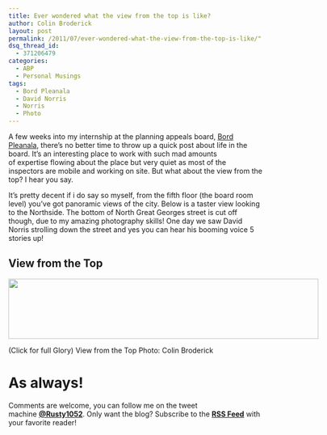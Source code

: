 ```yaml
---
title: Ever wondered what the view from the top is like?
author: Colin Broderick
layout: post
permalink: /2011/07/ever-wondered-what-the-view-from-the-top-is-like/"
dsq_thread_id:
  - 371206479
categories:
  - ABP
  - Personal Musings
tags:
  - Bord Pleanala
  - David Norris
  - Norris
  - Photo
---
```

A few weeks into my internship at the planning appeals board, [Bord Pleanala][1], there&#8217;s no better time to throw up a quick post about life in the board. It&#8217;s an interesting place to work with such mad amounts of expertise flowing about the place but very quiet as most of the inspectors are mobile and working on site. But what about the view from the top? I hear you say.

It&#8217;s pretty decent if i do say so myself, from the fifth floor (the board room level) you&#8217;ve got panoramic views of the city. Below is a taster view looking to the Northside. The bottom of North Great Georges street is cut off though, due to my amazing photography skills! One day we saw David Norris strolling down the street and yes you can hear his booming voice 5 stories up!

## View from the Top

<div id="attachment_1527" class="wp-caption alignnone" style="width: 624px">
  <a href="{{site.baseurl}}/wp-content/uploads/2011/07/TopofABP_fin.jpg"><img class="size-large wp-image-1527 " title="TopofABP" src="{{site.baseurl}}/wp-content/uploads/2011/07/TopofABP_fin-1024x198.jpg" alt="" width="614" height="119" /></a><p class="wp-caption-text">
    (Click for full Glory) View from the Top Photo: Colin Broderick
  </p>
</div>

# As always!

Comments are welcome, you can follow me on the tweet machine **<a title="Follow me on Twitter" href="http://twitter.com/#!/rusty1052" target="_blank">@Rusty1052</a>**. Only want the blog? Subscribe to the **<a title="RSS Feed" href="http://feeds.feedburner.com/AnIrishPlanningStudentsBlog" target="_blank">RSS Feed</a>** with your favorite reader!



 [1]: http://www.pleanala.ie "Bord Pleanala Website"